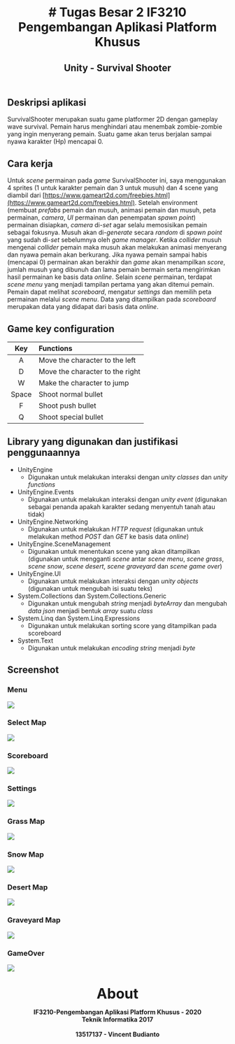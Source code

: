 <h1 align="center">
    <b>
        <br>
        # Tugas Besar 2 IF3210 Pengembangan Aplikasi Platform Khusus
        <br>
    </b>
</h1>

<h2 align="center">
    <b>
        Unity - Survival Shooter
        <br>
        <br>
    </b>
</h2>

## Deskripsi aplikasi
SurvivalShooter merupakan suatu game platformer 2D dengan gameplay wave survival. Pemain harus menghindari atau menembak zombie-zombie yang ingin menyerang pemain. Suatu game akan terus berjalan sampai nyawa karakter (Hp) mencapai 0.

## Cara kerja
Untuk *scene* permainan pada *game* SurvivalShooter ini, saya menggunakan 4 sprites (1 untuk karakter pemain dan 3 untuk musuh) dan 4 scene yang diambil dari [https://www.gameart2d.com/freebies.html](https://www.gameart2d.com/freebies.html). Setelah environment (membuat *prefabs* pemain dan musuh, animasi pemain dan musuh, peta permainan, *camera*, *UI* permainan dan penempatan *spawn point*) permainan disiapkan, *camera* di-*set* agar selalu memosisikan pemain sebagai fokusnya. Musuh akan di-*generate* secara *random* di *spawn point* yang sudah di-*set* sebelumnya oleh *game manager*. Ketika *collider* musuh mengenai *collider* pemain maka musuh akan melakukan animasi menyerang dan nyawa pemain akan berkurang. Jika nyawa pemain sampai habis (mencapai 0) permainan akan berakhir dan *game* akan menampilkan *score*, jumlah musuh yang dibunuh dan lama pemain bermain serta mengirimkan hasil permainan ke basis data *online*. Selain *scene* permainan, terdapat *scene menu* yang menjadi tampilan pertama yang akan ditemui pemain. Pemain dapat melihat *scoreboard*, mengatur *settings* dan memilih peta permainan melalui *scene menu*. Data yang ditampilkan pada *scoreboard* merupakan data yang didapat dari basis data *online*.

## Game key configuration
| Key   | Functions                       |
|:-----:|:--------------------------------|
| A     | Move the character to the left  |
| D     | Move the character to the right |
| W     | Make the character to jump      |
| Space | Shoot normal bullet             |
| F     | Shoot push bullet               |
| Q     | Shoot special bullet            |

## Library yang digunakan dan justifikasi penggunaannya
* UnityEngine
  * Digunakan untuk melakukan interaksi dengan *unity classes* dan *unity functions*
* UnityEngine.Events
  * Digunakan untuk melakukan interaksi dengan *unity event* (digunakan sebagai penanda apakah karakter sedang menyentuh tanah atau tidak)
* UnityEngine.Networking
  * Digunakan untuk melakukan *HTTP request* (digunakan untuk melakukan method *POST* dan *GET* ke basis data *online*)
* UnityEngine.SceneManagement
  * Digunakan untuk menentukan scene yang akan ditampilkan (digunakan untuk mengganti *scene* antar *scene menu*, *scene grass*, *scene snow*, *scene desert*, *scene graveyard* dan *scene game over*)
* UnityEngine.UI
  * Digunakan untuk melakukan interaksi dengan *unity objects* (digunakan untuk mengubah isi suatu teks)
* System.Collections dan System.Collections.Generic
  * Digunakan untuk mengubah *string* menjadi *byteArray* dan mengubah *data json* menjadi bentuk *array* suatu *class*
* System.Linq dan System.Linq.Expressions
  * Digunakan untuk melakukan sorting score yang ditampilkan pada scoreboard
* System.Text
  * Digunakan untuk melakukan *encoding string* menjadi *byte*

## Screenshot
### Menu
![](Screenshots/menu.png)

### Select Map
![](Screenshots/play.png)

### Scoreboard
![](Screenshots/scoreboard.png)

### Settings
![](Screenshots/settings.png)

### Grass Map
![](Screenshots/grass.png)

### Snow Map
![](Screenshots/snow.png)

### Desert Map
![](Screenshots/desert.png)

### Graveyard Map
![](Screenshots/graveyard.png)

### GameOver
![](Screenshots/gameover.png)

<p align="center">
    <b>
        <br>
        <font size="6">
            About
        </font>
    </b>
</p>

<p align="center">
    <b>
        IF3210-Pengembangan Aplikasi Platform Khusus - 2020
        <br>
        Teknik Informatika 2017
        <br>
        <br>
        13517137 - Vincent Budianto
    </b>
</p>
